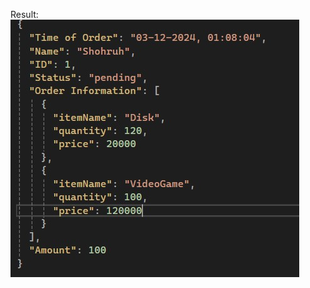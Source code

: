 Result: 
![Alt text](https://github.com/shohruhmahmudov2002/Order/blob/main/Screenshot%202024-12-03%20130830.jpg?raw=true)
